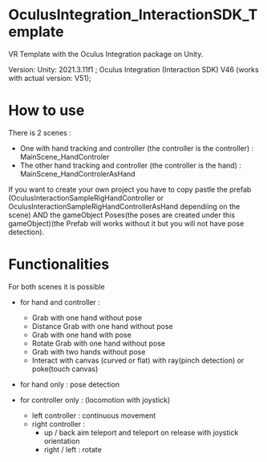 # OculusIntegration_InteractionSDK_Template

VR Template with the Oculus Integration package on Unity.



Version: Unity: 2021.3.11f1 ; 
Oculus Integration (Interaction SDK) V46 (works with actual version: V51);

# How to use 
There is 2 scenes :
- One with hand tracking and controller (the controller is the controller) : MainScene_HandControler 
- The other hand tracking and controller (the controller is the hand) : MainScene_HandControlerAsHand

If you want to create your own project you have to copy pastle the prefab (OculusInteractionSampleRigHandController or OculusInteractionSampleRigHandControllerAsHand dependiing on the scene) AND the gameObject Poses(the poses are created under this gameObject)(the Prefab will works without it but you will not have pose detection).

# Functionalities
For both scenes it is possible 
- for hand and controller :
  - Grab with one hand without pose 
  - Distance Grab with one hand without pose 
  - Grab with one hand with pose 
  - Rotate Grab with one hand without pose 
  - Grab with two hands without pose 
  - Interact with canvas (curved or flat) with ray(pinch detection) or poke(touch canvas)

- for hand only : pose detection 
- for controller only : (locomotion with joystick)
  - left controller : continuous movement 
  - right controller : 
    - up / back  aim teleport and teleport on release with joystick orientation 
    - right / left : rotate 
